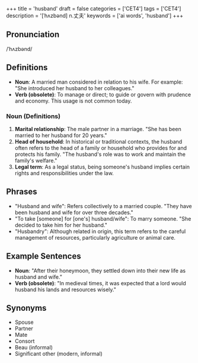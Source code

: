 +++
title = 'husband'
draft = false
categories = ['CET4']
tags = ['CET4']
description = '[ˈhʌzbənd] n.丈夫'
keywords = ['ai words', 'husband']
+++

## Pronunciation
/ˈhʌzbənd/

## Definitions
- **Noun**: A married man considered in relation to his wife. For example: "She introduced her husband to her colleagues."
- **Verb (obsolete)**: To manage or direct; to guide or govern with prudence and economy. This usage is not common today.

### Noun (Definitions)
1. **Marital relationship**: The male partner in a marriage. "She has been married to her husband for 20 years."
2. **Head of household**: In historical or traditional contexts, the husband often refers to the head of a family or household who provides for and protects his family. "The husband's role was to work and maintain the family's welfare."
3. **Legal term**: As a legal status, being someone's husband implies certain rights and responsibilities under the law.

## Phrases
- "Husband and wife": Refers collectively to a married couple. "They have been husband and wife for over three decades."
- "To take [someone] for [one's] husband/wife": To marry someone. "She decided to take him for her husband."
- "Husbandry": Although related in origin, this term refers to the careful management of resources, particularly agriculture or animal care.

## Example Sentences
- **Noun**: "After their honeymoon, they settled down into their new life as husband and wife."
- **Verb (obsolete)**: "In medieval times, it was expected that a lord would husband his lands and resources wisely."

## Synonyms
- Spouse
- Partner
- Mate
- Consort
- Beau (informal)
- Significant other (modern, informal)
